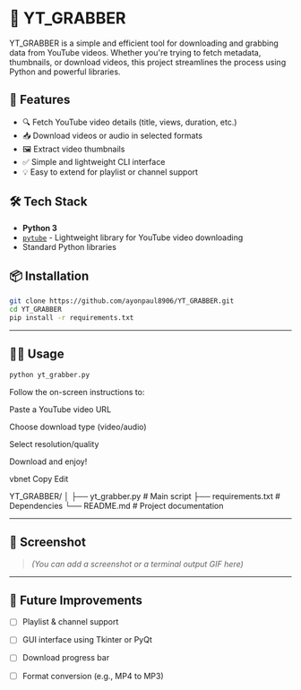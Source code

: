 # 🎥 YT_GRABBER

YT_GRABBER is a simple and efficient tool for downloading and grabbing data from YouTube videos. Whether you're trying to fetch metadata, thumbnails, or download videos, this project streamlines the process using Python and powerful libraries.

## 🚀 Features

- 🔍 Fetch YouTube video details (title, views, duration, etc.)
- 📥 Download videos or audio in selected formats
- 🖼️ Extract video thumbnails
- ✅ Simple and lightweight CLI interface
- 💡 Easy to extend for playlist or channel support

## 🛠️ Tech Stack

- **Python 3**
- [`pytube`](https://github.com/pytube/pytube) - Lightweight library for YouTube video downloading
- Standard Python libraries

## 📦 Installation

```bash
git clone https://github.com/ayonpaul8906/YT_GRABBER.git
cd YT_GRABBER
pip install -r requirements.txt
```



---

## 🧑‍💻 Usage

```bash
python yt_grabber.py

```

Follow the on-screen instructions to:

Paste a YouTube video URL

Choose download type (video/audio)

Select resolution/quality

Download and enjoy!

vbnet
Copy
Edit

YT_GRABBER/
│
├── yt_grabber.py          # Main script
├── requirements.txt       # Dependencies
└── README.md              # Project documentation

---

## 📸 Screenshot

> _(You can add a screenshot or a terminal output GIF here)_

---

## 🔄 Future Improvements

- [ ] Playlist & channel support  
- [ ] GUI interface using Tkinter or PyQt  
- [ ] Download progress bar  
- [ ] Format conversion (e.g., MP4 to MP3)


